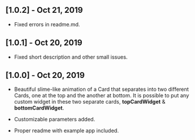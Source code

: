 ## [1.0.2] - Oct 21, 2019

* Fixed errors in readme.md. 

## [1.0.1] - Oct 20, 2019

* Fixed short description and other small issues. 

## [1.0.0] - Oct 20, 2019

* Beautiful slime-like animation of a Card that separates into two different Cards, one at the top and the another at bottom. It is possible to put any custom widget in these two separate cards, **topCardWidget** & **bottomCardWidget**.

* Customizable parameters added.

* Proper readme with example app included.
